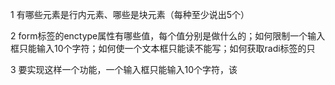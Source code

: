 1  有哪些元素是行内元素、哪些是块元素（每种至少说出5个）

2  form标签的enctype属性有哪些值，每个值分别是做什么的；如何限制一个输入框只能输入10个字符；如何使一个文本框只能读不能写；如何获取radi标签的只

3  要实现这样一个功能，一个输入框只能输入10个字符，该
